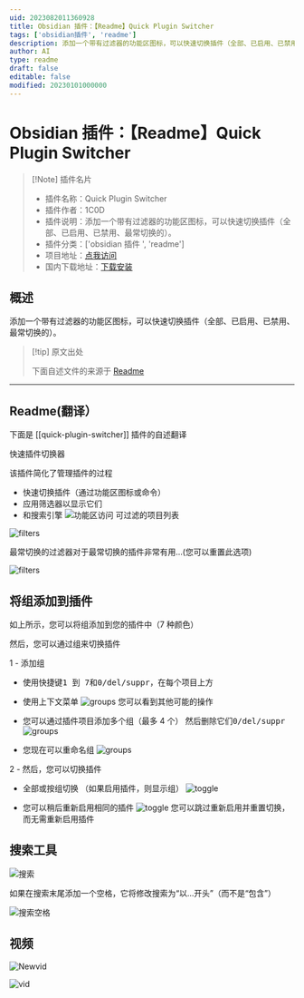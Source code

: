 ```yaml
---
uid: 2023082011360928
title: Obsidian 插件：【Readme】Quick Plugin Switcher
tags: ['obsidian插件', 'readme']
description: 添加一个带有过滤器的功能区图标，可以快速切换插件（全部、已启用、已禁用、最常切换的）。
author: AI
type: readme
draft: false
editable: false
modified: 20230101000000
---
```


# Obsidian 插件：【Readme】Quick Plugin Switcher

> [!Note] 插件名片
> - 插件名称：Quick Plugin Switcher
> - 插件作者：1C0D
> - 插件说明：添加一个带有过滤器的功能区图标，可以快速切换插件（全部、已启用、已禁用、最常切换的）。
> - 插件分类：['obsidian 插件 ', 'readme']
> - 项目地址：[点我访问](https://github.com/1C0D/obsidian-quick-plugin-switcher)
> - 国内下载地址：[下载安装](https://pkmer.cn/products/plugin/pluginMarket/?quick-plugin-switcher)

## 概述

添加一个带有过滤器的功能区图标，可以快速切换插件（全部、已启用、已禁用、最常切换的）。

> [!tip] 原文出处
>
>下面自述文件的来源于 [Readme](https://ghproxy.net/https://raw.githubusercontent.com/1C0D/obsidian-quick-plugin-switcher/master/README.md)
>

---

## Readme(翻译）

下面是 [[quick-plugin-switcher]] 插件的自述翻译

快速插件切换器

该插件简化了管理插件的过程

- 快速切换插件（通过功能区图标或命令）
- 应用筛选器以显示它们
- 和搜索引擎
![功能区访问](img/ribbon_access.jpg)
可过滤的项目列表

![filters](img/filters.jpg)

最常切换的过滤器对于最常切换的插件非常有用...(您可以重置此选项)

![filters](img/show_by_group.jpg)

## 将组添加到插件

如上所示，您可以将组添加到您的插件中（7 种颜色）

然后，您可以通过组来切换插件

1 - 添加组

  - 使用快捷键<kbd>1 到 7</kbd>和<kbd>0/del/suppr</kbd>，在每个项目上方
  - 使用上下文菜单
![groups](img/item_context_menu.jpg)
您可以看到其他可能的操作

- 您可以通过插件项目添加多个组（最多 4 个）
  然后删除它们<kbd>0/del/suppr</kbd>
![groups](img/several_groups.jpg)
- 您现在可以重命名组
![groups](img/rename.jpg)

2 - 然后，您可以切换插件

- 全部或按组切换
（如果启用插件，则显示组）
![toggle](img/toggle-plugins-by-group.jpg)

- 您可以稍后重新启用相同的插件
![toggle](img/re-enable.jpg)
您可以跳过重新启用并重置切换，而无需重新启用插件

## 搜索工具

![搜索](img/search.jpg)

如果在搜索末尾添加一个空格，它将修改搜索为“以...开头”（而不是“包含”）

![搜索空格](img/search_space.jpg)

## 视频

![Newvid](gif/multi-group-rename.gif)

![vid](gif/demo.gif)
